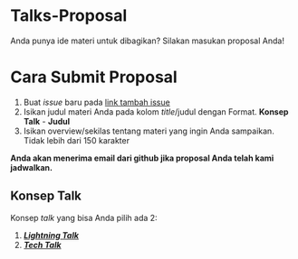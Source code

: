 # Talks-Proposal
Anda punya ide materi untuk dibagikan? Silakan masukan proposal Anda!

# Cara Submit Proposal
1. Buat _issue_ baru pada [link tambah issue](https://github.com/LombokDevMeetup/Talks-Proposal/issues/new)
2. Isikan judul materi Anda pada kolom _title_/judul dengan Format. __Konsep Talk__ - __Judul__
3. Isikan overview/sekilas tentang materi yang ingin Anda sampaikan. Tidak lebih dari 150 karakter

__Anda akan menerima email dari github jika proposal Anda telah kami jadwalkan.__

## Konsep Talk
Konsep _talk_ yang bisa Anda pilih ada 2:
1. [___Lightning Talk___](https://github.com/LombokDevMeetup/event-concepts/blob/master/lightning-talks.md)
2. [___Tech Talk___](https://github.com/LombokDevMeetup/event-concepts/blob/master/tech-talks.md)
